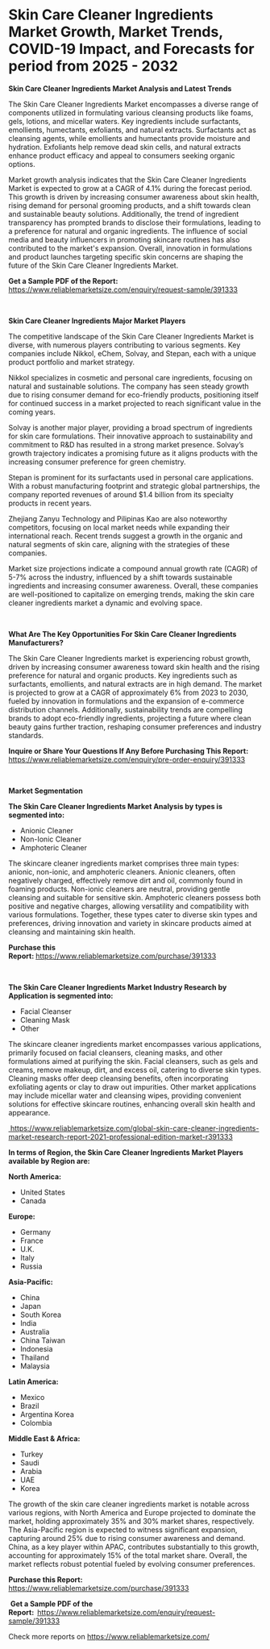 <p><h1>Skin Care Cleaner Ingredients Market Growth, Market Trends, COVID-19 Impact, and Forecasts for period from 2025 - 2032</h1></p><p><strong>Skin Care Cleaner Ingredients Market Analysis and Latest Trends</strong></p>
<p><p>The Skin Care Cleaner Ingredients Market encompasses a diverse range of components utilized in formulating various cleansing products like foams, gels, lotions, and micellar waters. Key ingredients include surfactants, emollients, humectants, exfoliants, and natural extracts. Surfactants act as cleansing agents, while emollients and humectants provide moisture and hydration. Exfoliants help remove dead skin cells, and natural extracts enhance product efficacy and appeal to consumers seeking organic options. </p><p>Market growth analysis indicates that the Skin Care Cleaner Ingredients Market is expected to grow at a CAGR of 4.1% during the forecast period. This growth is driven by increasing consumer awareness about skin health, rising demand for personal grooming products, and a shift towards clean and sustainable beauty solutions. Additionally, the trend of ingredient transparency has prompted brands to disclose their formulations, leading to a preference for natural and organic ingredients. The influence of social media and beauty influencers in promoting skincare routines has also contributed to the market's expansion. Overall, innovation in formulations and product launches targeting specific skin concerns are shaping the future of the Skin Care Cleaner Ingredients Market.</p></p>
<p><strong>Get a Sample PDF of the Report:&nbsp;</strong> <a href="https://www.reliablemarketsize.com/enquiry/request-sample/391333?utm_campaign=1720&utm_medium=2&utm_source=Github&utm_content=ia&utm_term=16012025&utm_id=skin-care-cleaner-ingredients">https://www.reliablemarketsize.com/enquiry/request-sample/391333</a></p>
<p>&nbsp;</p>
<p><strong>Skin Care Cleaner Ingredients Major Market Players</strong></p>
<p><p>The competitive landscape of the Skin Care Cleaner Ingredients Market is diverse, with numerous players contributing to various segments. Key companies include Nikkol, eChem, Solvay, and Stepan, each with a unique product portfolio and market strategy.</p><p>Nikkol specializes in cosmetic and personal care ingredients, focusing on natural and sustainable solutions. The company has seen steady growth due to rising consumer demand for eco-friendly products, positioning itself for continued success in a market projected to reach significant value in the coming years.</p><p>Solvay is another major player, providing a broad spectrum of ingredients for skin care formulations. Their innovative approach to sustainability and commitment to R&D has resulted in a strong market presence. Solvay’s growth trajectory indicates a promising future as it aligns products with the increasing consumer preference for green chemistry.</p><p>Stepan is prominent for its surfactants used in personal care applications. With a robust manufacturing footprint and strategic global partnerships, the company reported revenues of around $1.4 billion from its specialty products in recent years. </p><p>Zhejiang Zanyu Technology and Pilipinas Kao are also noteworthy competitors, focusing on local market needs while expanding their international reach. Recent trends suggest a growth in the organic and natural segments of skin care, aligning with the strategies of these companies.</p><p>Market size projections indicate a compound annual growth rate (CAGR) of 5-7% across the industry, influenced by a shift towards sustainable ingredients and increasing consumer awareness. Overall, these companies are well-positioned to capitalize on emerging trends, making the skin care cleaner ingredients market a dynamic and evolving space.</p></p>
<p>&nbsp;</p>
<p><strong>What Are The Key Opportunities For Skin Care Cleaner Ingredients Manufacturers?</strong></p>
<p><p>The Skin Care Cleaner Ingredients market is experiencing robust growth, driven by increasing consumer awareness toward skin health and the rising preference for natural and organic products. Key ingredients such as surfactants, emollients, and natural extracts are in high demand. The market is projected to grow at a CAGR of approximately 6% from 2023 to 2030, fueled by innovation in formulations and the expansion of e-commerce distribution channels. Additionally, sustainability trends are compelling brands to adopt eco-friendly ingredients, projecting a future where clean beauty gains further traction, reshaping consumer preferences and industry standards.</p></p>
<p><strong>Inquire or Share Your Questions If Any Before Purchasing This Report:</strong> <a href="https://www.reliablemarketsize.com/enquiry/pre-order-enquiry/391333?utm_campaign=1720&utm_medium=2&utm_source=Github&utm_content=ia&utm_term=16012025&utm_id=skin-care-cleaner-ingredients">https://www.reliablemarketsize.com/enquiry/pre-order-enquiry/391333</a></p>
<p>&nbsp;</p>
<p><strong>Market Segmentation</strong></p>
<p><strong>The Skin Care Cleaner Ingredients Market Analysis by types is segmented into:</strong></p>
<p><ul><li>Anionic Cleaner</li><li>Non-Ionic Cleaner</li><li>Amphoteric Cleaner</li></ul></p>
<p><p>The skincare cleaner ingredients market comprises three main types: anionic, non-ionic, and amphoteric cleaners. Anionic cleaners, often negatively charged, effectively remove dirt and oil, commonly found in foaming products. Non-ionic cleaners are neutral, providing gentle cleansing and suitable for sensitive skin. Amphoteric cleaners possess both positive and negative charges, allowing versatility and compatibility with various formulations. Together, these types cater to diverse skin types and preferences, driving innovation and variety in skincare products aimed at cleansing and maintaining skin health.</p></p>
<p><strong>Purchase this Report:&nbsp;</strong><a href="https://www.reliablemarketsize.com/purchase/391333?utm_campaign=1720&utm_medium=2&utm_source=Github&utm_content=ia&utm_term=16012025&utm_id=skin-care-cleaner-ingredients">https://www.reliablemarketsize.com/purchase/391333</a></p>
<p>&nbsp;</p>
<p><strong>The Skin Care Cleaner Ingredients Market Industry Research by Application is segmented into:</strong></p>
<p><ul><li>Facial Cleanser</li><li>Cleaning Mask</li><li>Other</li></ul></p>
<p><p>The skincare cleaner ingredients market encompasses various applications, primarily focused on facial cleansers, cleaning masks, and other formulations aimed at purifying the skin. Facial cleansers, such as gels and creams, remove makeup, dirt, and excess oil, catering to diverse skin types. Cleaning masks offer deep cleansing benefits, often incorporating exfoliating agents or clay to draw out impurities. Other market applications may include micellar water and cleansing wipes, providing convenient solutions for effective skincare routines, enhancing overall skin health and appearance.</p></p>
<p><a href="https://www.reliablemarketsize.com/global-skin-care-cleaner-ingredients-market-research-report-2021-professional-edition-market-r391333?utm_campaign=1720&utm_medium=2&utm_source=Github&utm_content=ia&utm_term=16012025&utm_id=skin-care-cleaner-ingredients">&nbsp;https://www.reliablemarketsize.com/global-skin-care-cleaner-ingredients-market-research-report-2021-professional-edition-market-r391333</a></p>
<p><strong>In terms of Region, the Skin Care Cleaner Ingredients Market Players available by Region are:</strong></p>
<p>
    <p> <strong> North America: </strong>
        <ul>
            <li>United States</li>
            <li>Canada</li>
        </ul>
        </p> 
    <p> <strong> Europe: </strong>
        <ul>
            <li>Germany</li>
            <li>France</li>
            <li>U.K.</li>
            <li>Italy</li>
            <li>Russia</li>
        </ul>
        </p> 
    <p> <strong> Asia-Pacific: </strong>
        <ul>
            <li>China</li>
            <li>Japan</li>
            <li>South Korea</li>
            <li>India</li>
            <li>Australia</li>
            <li>China Taiwan</li>
            <li>Indonesia</li>
            <li>Thailand</li>
            <li>Malaysia</li>
        </ul>
        </p> 
    <p> <strong> Latin America: </strong>
        <ul>
            <li>Mexico</li>
            <li>Brazil</li>
            <li>Argentina Korea</li>
            <li>Colombia</li>
        </ul>
        </p> 
    <p> <strong> Middle East & Africa: </strong>
        <ul>
            <li>Turkey</li>
            <li>Saudi</li>
            <li>Arabia</li>
            <li>UAE</li>
            <li>Korea</li>
        </ul>
    </p>
    </p>
<p><p>The growth of the skin care cleaner ingredients market is notable across various regions, with North America and Europe projected to dominate the market, holding approximately 35% and 30% market shares, respectively. The Asia-Pacific region is expected to witness significant expansion, capturing around 25% due to rising consumer awareness and demand. China, as a key player within APAC, contributes substantially to this growth, accounting for approximately 15% of the total market share. Overall, the market reflects robust potential fueled by evolving consumer preferences.</p></p>
<p><strong>Purchase this Report: </strong><a href="https://www.reliablemarketsize.com/purchase/391333?utm_campaign=1720&utm_medium=2&utm_source=Github&utm_content=ia&utm_term=16012025&utm_id=skin-care-cleaner-ingredients">https://www.reliablemarketsize.com/purchase/391333</a></p>
<p>&nbsp;<strong>Get a Sample PDF of the Report:&nbsp;&nbsp;</strong><a href="https://www.reliablemarketsize.com/enquiry/request-sample/391333?utm_campaign=1720&utm_medium=2&utm_source=Github&utm_content=ia&utm_term=16012025&utm_id=skin-care-cleaner-ingredients">https://www.reliablemarketsize.com/enquiry/request-sample/391333</a></p>
<p><strong></strong></p>
<p>Check more reports on <a href="https://www.reliablemarketsize.com/?utm_campaign=1720&utm_medium=2&utm_source=Github&utm_content=ia&utm_term=16012025&utm_id=skin-care-cleaner-ingredients">https://www.reliablemarketsize.com/</a></p>